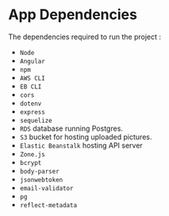 # App Dependencies

The dependencies required to run the project :

- `Node`
- `Angular`
- `npm`
- `AWS CLI`
- `EB CLI`
- `cors`
- `dotenv`
- `express`
- `sequelize`
- `RDS` database running Postgres.
- `S3` bucket for hosting uploaded pictures.
- `Elastic Beanstalk` hosting API server
- `Zone.js`
- `bcrypt`
- `body-parser`
- `jsonwebtoken`
- `email-validator`
- `pg`
- `reflect-metadata`
